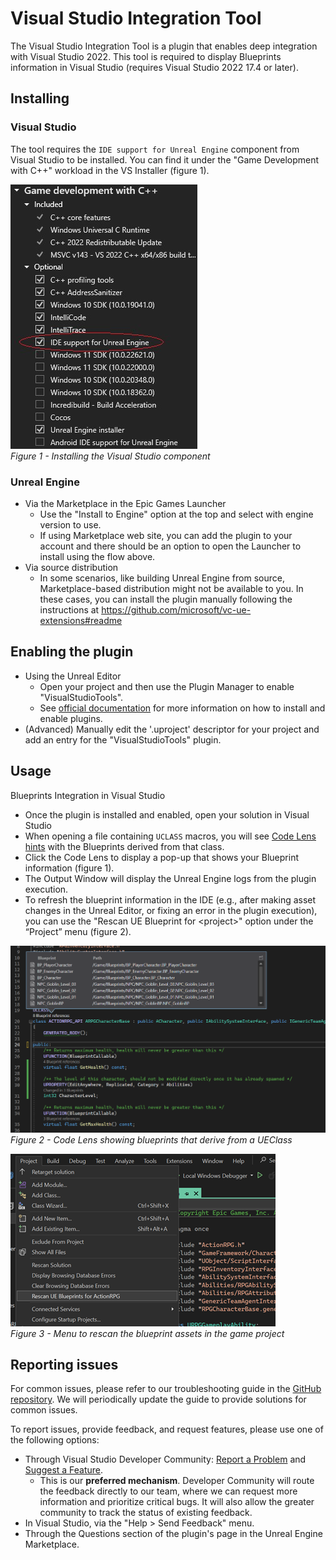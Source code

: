 # Visual Studio Integration Tool

The Visual Studio Integration Tool is a plugin that enables deep integration with Visual Studio 2022. This tool is required to display Blueprints information in Visual Studio (requires Visual Studio 2022 17.4 or later).

## Installing

### Visual Studio

The tool requires the `IDE support for Unreal Engine` component from Visual Studio to be installed. You can find it under the "Game Development with C++" workload in the VS Installer (figure 1).

![figure 1](./images/ide_support_ue.png) \
*Figure 1 - Installing the Visual Studio component*

### Unreal Engine

- Via the Marketplace in the Epic Games Launcher
  - Use the "Install to Engine" option at the top and select with engine version to use.
  - If using Marketplace web site, you can add the plugin to your account and there should be an option to open the Launcher to install using the flow above.
- Via source distribution
  - In some scenarios, like building Unreal Engine from source, Marketplace-based distribution might not be available to you. In these cases, you can install the plugin manually following the instructions at <https://github.com/microsoft/vc-ue-extensions#readme>

## Enabling the plugin

- Using the Unreal Editor
  - Open your project and then use the Plugin Manager to enable "VisualStudioTools".
  - See [official documentation](https://docs.unrealengine.com/INT/working-with-plugins-in-unreal-engine/) for more information on how to install and enable plugins.
- (Advanced) Manually edit the '.uproject' descriptor for your project and add an entry for the "VisualStudioTools" plugin.

## Usage

Blueprints Integration in Visual Studio

- Once the plugin is installed and enabled, open your solution in Visual Studio
- When opening a file containing `UCLASS` macros, you will see [Code Lens hints][codelens] with the Blueprints derived from that class.
- Click the Code Lens to display a pop-up that shows your Blueprint information (figure 1).
- The Output Window will display the Unreal Engine logs from the plugin execution.
- To refresh the blueprint information in the IDE (e.g., after making asset changes in the Unreal Editor, or fixing an error in the plugin execution), you can use the "Rescan UE Blueprint for \<project\>" option under the “Project” menu (figure 2).

![figure 2](./images/codelens.png) \
*Figure 2 - Code Lens showing blueprints that derive from a UEClass*

![figure 3](./images/bp_rescan.png) \
*Figure 3 - Menu to rescan the blueprint assets in the game project*

[codelens]: https://learn.microsoft.com/en-us/visualstudio/ide/find-code-changes-and-other-history-with-codelens?view=vs-2022

## Reporting issues

For common issues, please refer to our troubleshooting guide in the [GitHub repository](https://github.com/microsoft/vc-ue-extensions/blob/main/Docs/troubleshooting.md). We will periodically update the guide to provide solutions for common issues.

To report issues, provide feedback, and request features, please use one of the following options:

- Through Visual Studio Developer Community: [Report a Problem](https://aka.ms/feedback/cpp/unrealengine/report) and [Suggest a Feature](https://aka.ms/feedback/cpp/unrealengine/suggest).
  - This is our **preferred mechanism**. Developer Community will route the feedback directly to our team, where we can request more information and prioritize critical bugs. It will also allow the greater community to track the status of existing feedback.
- In Visual Studio, via the "Help > Send Feedback" menu.
- Through the Questions section of the plugin's page in the Unreal Engine Marketplace.
